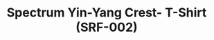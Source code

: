 ---
inv_num: 2014-004
add_credit: Cory Arcangel for Arcangel Surfware
url: 2014-004-spectrum-yin-yang-crest-t-shirt-srf-002
title: Spectrum Yin-Yang Crest- T-Shirt (SRF-002)
year: '2014'
display_year: '2014'
medium: Shirt
dims: Small, Medium, Large, X-Large, XX-Large
pitch: Brand tee for Arcangel Surfware.
ps:
live_url:
youtube:
related_code:
subheading:
download:
commission:
related:
layout: things-i-made
---